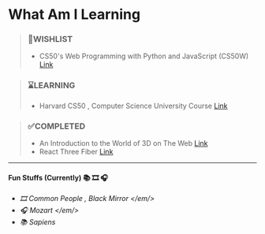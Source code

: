 # What Am I Learning


> ### 📒WISHLIST
>   - CS50's Web Programming with Python and JavaScript (CS50W) [Link](https://www.youtube.com/playlist?list=PLhQjrBD2T380xvFSUmToMMzERZ3qB5Ueu)
>
> 

> ### ⌛LEARNING 
>   - Harvard CS50 , Computer Science University Course  [Link](https://www.youtube.com/watch?v=LfaMVlDaQ24&t=21139s)
>   
>

> ### ✅COMPLETED
>   - An Introduction to the World of 3D on The Web [Link](https://waelyasmina.net/articles/an-introduction-to-the-world-of-3d-on-the-web/)
>   - React Three Fiber [Link](https://waelyasmina.net/articles/react-three-fiber-for-beginners/)
>


---
#### Fun Stuffs (Currently) 📚 🎞️ 🎧
 
 - <em> 🎞️ Common People , Black Mirror </em/>
 - <em> 🎧 Mozart </em/>
 - <em> 📚 Sapiens </em>

